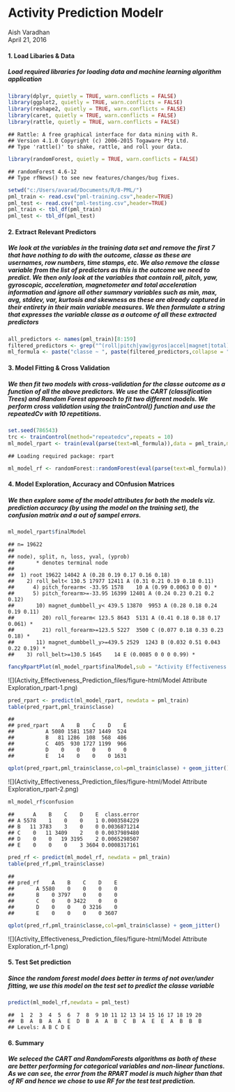 # Activity Prediction Modelr
Aish Varadhan  
April 21, 2016  

#### 1. Load Libaries & Data
##### Load required libraries for loading data and machine learning algorithm application

```r
library(dplyr, quietly = TRUE, warn.conflicts = FALSE)
library(ggplot2, quietly = TRUE, warn.conflicts = FALSE)
library(reshape2, quietly = TRUE, warn.conflicts = FALSE)
library(caret, quietly = TRUE, warn.conflicts = FALSE)
library(rattle, quietly = TRUE, warn.conflicts = FALSE)
```

```
## Rattle: A free graphical interface for data mining with R.
## Version 4.1.0 Copyright (c) 2006-2015 Togaware Pty Ltd.
## Type 'rattle()' to shake, rattle, and roll your data.
```

```r
library(randomForest, quietly = TRUE, warn.conflicts = FALSE)
```

```
## randomForest 4.6-12
## Type rfNews() to see new features/changes/bug fixes.
```

```r
setwd("c:/Users/avarad/Documents/R/8-PML/")
pml_train <- read.csv("pml-training.csv",header=TRUE)
pml_test <- read.csv("pml-testing.csv",header=TRUE)
pml_train <- tbl_df(pml_train)
pml_test <- tbl_df(pml_test)
```

#### 2. Extract Relevant Predictors
##### We look at the variables in the training data set and remove the first 7 that have nothing to do with the outcome, classe as these are usernames, row numbers, time stamps, etc. We also remove the classe variable from the list of predictors as this is the outcome we need to predict. We then only look at the variables that contain roll, pitch, yaw, gyroscopic, acceleration, magnetometer and total acceleration information and ignore all other summary variables such as min, max, avg, stddev, var, kurtosis and skewness as these are already captured in their entirety in their main variable measures. We then formulate a string that expresses the variable classe as a outcome of all these extracted predictors

```r
all_predictors <- names(pml_train)[8:159]
filtered_predictors <- grep("^(roll|pitch|yaw|gyros|accel|magnet|total)_",all_predictors,value = TRUE)
ml_formula <- paste("classe ~ ", paste(filtered_predictors,collapse = " + "))
```

#### 3. Model Fitting & Cross Validation
##### We then fit two models with cross-validation for the classe outcome as a function of all the above predictors. We use the CART (classification Trees) and Random Forest approach to fit two different models. We perform  cross validation using the trainControl() function and use the repeatedCv with 10 repetitions.

```r
set.seed(786543)
trc <- trainControl(method="repeatedcv",repeats = 10)
ml_model_rpart <- train(eval(parse(text=ml_formula)),data = pml_train,method="rpart",trControl = trc)
```

```
## Loading required package: rpart
```

```r
ml_model_rf <- randomForest::randomForest(eval(parse(text=ml_formula)),data = pml_train)
```

#### 4. Model Exploration, Accuracy and COnfusion Matrices
##### We then explore some of the model attributes for both the models viz. prediction accuracy (by using the model on the training set), the confusion matrix and a out of sampel errors.

```r
ml_model_rpart$finalModel
```

```
## n= 19622 
## 
## node), split, n, loss, yval, (yprob)
##       * denotes terminal node
## 
##  1) root 19622 14042 A (0.28 0.19 0.17 0.16 0.18)  
##    2) roll_belt< 130.5 17977 12411 A (0.31 0.21 0.19 0.18 0.11)  
##      4) pitch_forearm< -33.95 1578    10 A (0.99 0.0063 0 0 0) *
##      5) pitch_forearm>=-33.95 16399 12401 A (0.24 0.23 0.21 0.2 0.12)  
##       10) magnet_dumbbell_y< 439.5 13870  9953 A (0.28 0.18 0.24 0.19 0.11)  
##         20) roll_forearm< 123.5 8643  5131 A (0.41 0.18 0.18 0.17 0.061) *
##         21) roll_forearm>=123.5 5227  3500 C (0.077 0.18 0.33 0.23 0.18) *
##       11) magnet_dumbbell_y>=439.5 2529  1243 B (0.032 0.51 0.043 0.22 0.19) *
##    3) roll_belt>=130.5 1645    14 E (0.0085 0 0 0 0.99) *
```

```r
fancyRpartPlot(ml_model_rpart$finalModel,sub = "Activity Effectiveness Classification")
```

![](Activity_Effectiveness_Prediction_files/figure-html/Model Attribute Exploration_rpart-1.png) 

```r
pred_rpart <- predict(ml_model_rpart, newdata = pml_train)
table(pred_rpart,pml_train$classe)
```

```
##           
## pred_rpart    A    B    C    D    E
##          A 5080 1581 1587 1449  524
##          B   81 1286  108  568  486
##          C  405  930 1727 1199  966
##          D    0    0    0    0    0
##          E   14    0    0    0 1631
```

```r
qplot(pred_rpart,pml_train$classe,col=pml_train$classe) + geom_jitter()
```

![](Activity_Effectiveness_Prediction_files/figure-html/Model Attribute Exploration_rpart-2.png) 


```r
ml_model_rf$confusion
```

```
##      A    B    C    D    E  class.error
## A 5578    1    0    0    1 0.0003584229
## B   11 3783    3    0    0 0.0036871214
## C    0   11 3409    2    0 0.0037989480
## D    0    0   19 3195    2 0.0065298507
## E    0    0    0    3 3604 0.0008317161
```

```r
pred_rf <- predict(ml_model_rf, newdata = pml_train)
table(pred_rf,pml_train$classe)
```

```
##        
## pred_rf    A    B    C    D    E
##       A 5580    0    0    0    0
##       B    0 3797    0    0    0
##       C    0    0 3422    0    0
##       D    0    0    0 3216    0
##       E    0    0    0    0 3607
```

```r
qplot(pred_rf,pml_train$classe,col=pml_train$classe) + geom_jitter()
```

![](Activity_Effectiveness_Prediction_files/figure-html/Model Attribute Exploration_rf-1.png) 


#### 5. Test Set prediction
##### Since the random forest model does better in terms of not over/under fitting, we use this model on the test set to predict the classe variable

```r
predict(ml_model_rf,newdata = pml_test)
```

```
##  1  2  3  4  5  6  7  8  9 10 11 12 13 14 15 16 17 18 19 20 
##  B  A  B  A  A  E  D  B  A  A  B  C  B  A  E  E  A  B  B  B 
## Levels: A B C D E
```

#### 6. Summary
##### We seleced the CART and RandomForests algorithms as both of these are better performing for categorical variables and non-linear functions. As we can see, the error from the RPART model is much higher than that of RF and hence we chose to use RF for the  test test prediction. 
